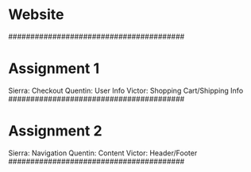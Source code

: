 # Website
########################################
#              Assignment 1
Sierra: Checkout
Quentin: User Info
Victor: Shopping Cart/Shipping Info
########################################
#              Assignment 2
Sierra: Navigation
Quentin: Content
Victor: Header/Footer
########################################
